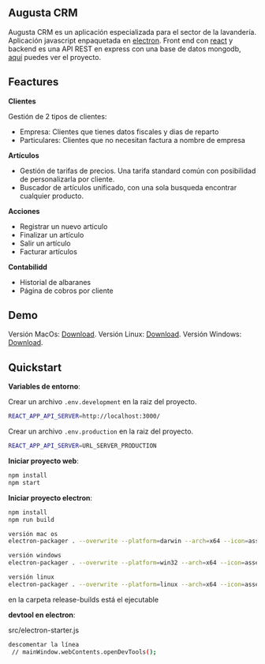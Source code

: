 ## Augusta CRM


Augusta CRM es un aplicación especializada para el sector de la lavandería. Aplicación javascript enpaquetada en [electron](https://github.com/electron/electron). Front end con [react](https://github.com/facebook/react) y backend es una API REST en express con una base de datos mongodb, [aquí](https://github.com/eibol87/api-augusta) puedes ver el proyecto.

## Feactures

__Clientes__

Gestión de 2 tipos de clientes:

- Empresa: Clientes que tienes datos fiscales y dias de reparto
- Particulares: Clientes que no necesitan factura a nombre de empresa

__Artículos__

- Gestión de tarifas de precios. Una tarifa standard común con posibilidad de personalizarla por cliente.
- Buscador de artículos unificado, con una sola busqueda encontrar cualquier producto.

__Acciones__

- Registrar un nuevo articulo
- Finalizar un artículo
- Salir un artículo
- Facturar artículos

__Contabilidd__

- Historial de albaranes
- Página de cobros por cliente



## Demo
Versión MacOs: [Download](
https://drive.google.com/drive/folders/1l4nc2bRUVszrGUAxkKenM-j8nQYLAXAW?usp=sharing
).
Versión Linux: [Download](
https://drive.google.com/drive/folders/1zJ16TmHyuWYEwfEuZ-T2v-BSwxZ0KrPD?usp=sharing
).
Versión Windows: [Download](
https://drive.google.com/drive/folders/1s5MqgSkmuBf-GPQMP0-tk83MzpOWgNW9?usp=sharing
).


Quickstart
----------

__Variables de entorno__:

Crear un archivo `.env.development` en la raiz del proyecto.

```sh
REACT_APP_API_SERVER=http://localhost:3000/
```

Crear un archivo `.env.production` en la raiz del proyecto.

```sh
REACT_APP_API_SERVER=URL_SERVER_PRODUCTION
```

__Iniciar proyecto web__:


```sh
npm install
npm start
```

__Iniciar proyecto electron__:


```sh
npm install
npm run build

versión mac os
electron-packager . --overwrite --platform=darwin --arch=x64 --icon=assets/icons/mac/icon.icns --prune=false --out=release-builds

versión windows
electron-packager . --overwrite --platform=win32 --arch=x64 --icon=assets/icons/mac/icon.icns --prune=false --out=release-builds

versión linux
electron-packager . --overwrite --platform=linux --arch=x64 --icon=assets/icons/mac/icon.icns --prune=false --out=release-builds

```

en la carpeta release-builds está el ejecutable

__devtool en electron__:

src/electron-starter.js
```sh
descomentar la línea
 // mainWindow.webContents.openDevTools();

